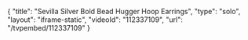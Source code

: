 {
    "title": "Sevilla Silver Bold Bead Hugger Hoop Earrings",
    "type": "solo",
    "layout": "iframe-static",
    "videoId": "112337109",
    "url": "\/tvpembed\/112337109"
}